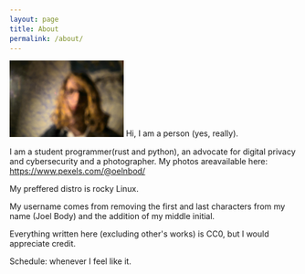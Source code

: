 ```yaml
---
layout: page
title: About
permalink: /about/
---
```

<img src="/assets/images/Other/me.jpg" alt="Me!" width="200">
Hi, I am a person (yes, really).

I am a student programmer(rust and python), an advocate for digital privacy and cybersecurity and a photographer. 
My photos areavailable here: https://www.pexels.com/@oelnbod/

My preffered distro is rocky Linux. 

My username comes from removing the first and last characters from my name (Joel Body) and the addition of my middle initial.

Everything written here (excluding other's works) is CC0, but I would appreciate credit. 

Schedule: whenever I feel like it.
